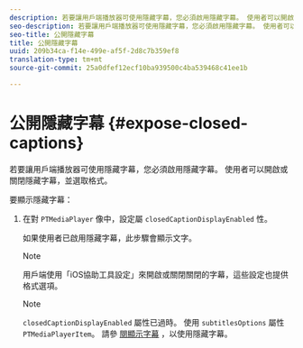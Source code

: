 ```yaml
---
description: 若要讓用戶端播放器可使用隱藏字幕，您必須啟用隱藏字幕。 使用者可以開啟或關閉隱藏字幕，並選取格式。
seo-description: 若要讓用戶端播放器可使用隱藏字幕，您必須啟用隱藏字幕。 使用者可以開啟或關閉隱藏字幕，並選取格式。
seo-title: 公開隱藏字幕
title: 公開隱藏字幕
uuid: 209b34ca-f14e-499e-af5f-2d8c7b359ef8
translation-type: tm+mt
source-git-commit: 25a0dfef12ecf10ba939500c4ba539468c41ee1b

---
```



# 公開隱藏字幕 {#expose-closed-captions}

若要讓用戶端播放器可使用隱藏字幕，您必須啟用隱藏字幕。 使用者可以開啟或關閉隱藏字幕，並選取格式。

要顯示隱藏字幕：

1. 在對 `PTMediaPlayer` 像中，設定屬 `closedCaptionDisplayEnabled` 性。

   如果使用者已啟用隱藏字幕，此步驟會顯示文字。

   >[!NOTE]
   >
   >用戶端使用「iOS協助工具設定」來開啟或關閉關閉的字幕，這些設定也提供格式選項。

   >[!NOTE]
   >
   >`closedCaptionDisplayEnabled` 屬性已過時。 使用 `subtitlesOptions` 屬性 `PTMediaPlayerItem`。 請參 [閱顯示字幕](../../tvsdk-1.4-for-ios/c-psdk-ios-1.4-closed-captioning-and-subtitles-ios/t-psdk-ios-1.4-subtitles-exposing-ios.md) ，以使用隱藏字幕。